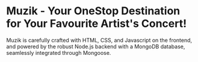 # Muzik - Your OneStop Destination for Your Favourite Artist's Concert!

Muzik is carefully crafted with HTML, CSS, and Javascript on the frontend, and powered by the robust Node.js backend with a MongoDB database, seamlessly integrated through Mongoose.
